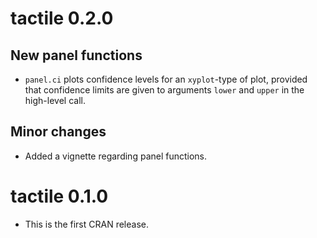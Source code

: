 # tactile 0.2.0

## New panel functions
* `panel.ci` plots confidence levels for an `xyplot`-type of plot, provided
that confidence limits are given to arguments `lower` and `upper` in the
high-level call.

## Minor changes
* Added a vignette regarding panel functions.

# tactile 0.1.0

* This is the first CRAN release.
